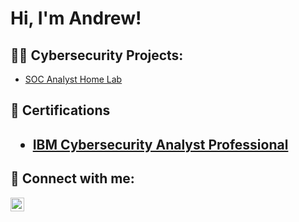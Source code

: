 <h1> Hi, I'm Andrew! </h1>

<h2> 👨‍💻 Cybersecurity Projects: </h2>

- [SOC Analyst Home Lab](https://github.com/WoodardAndrew/LABURL)

<h2> 📄 Certifications <h2>

- [IBM Cybersecurity Analyst Professional](https://www.coursera.org/account/accomplishments/specialization/NGSPW82U26JE)

<h2> 🤳 Connect with me:</h2>

[<img align="left" alt="WoodardAndrew | LinkedIn" width="22px" src="https://cdn.jsdelivr.net/npm/simple-icons@v3/icons/linkedin.svg" />][linkedin]

[linkedin]: https://linkedin.com/in/WoodardAndrew

<!--
**WoodardAndrew/WoodardAndrew** is a ✨ _special_ ✨ repository because its `README.md` (this file) appears on your GitHub profile.

Here are some ideas to get you started:

- 🔭 I’m currently working on ...
- 🌱 I’m currently learning ...
- 👯 I’m looking to collaborate on ...
- 🤔 I’m looking for help with ...
- 💬 Ask me about ...
- 📫 How to reach me: ...
- 😄 Pronouns: ...
- ⚡ Fun fact: ...
-->
